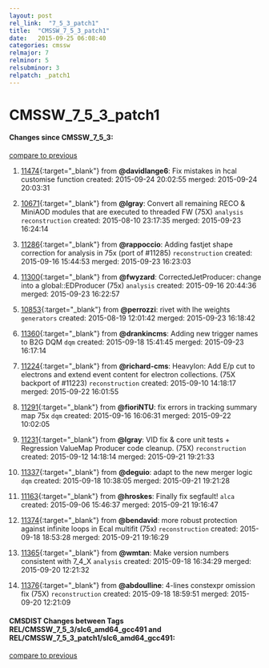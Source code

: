 ```yaml
---
layout: post
rel_link:  "7_5_3_patch1"
title:  "CMSSW_7_5_3_patch1"
date:   2015-09-25 06:08:40
categories: cmssw
relmajor: 7
relminor: 5
relsubminor: 3
relpatch: _patch1
---
```


# CMSSW_7_5_3_patch1
#### Changes since CMSSW_7_5_3:

[compare to previous](https://github.com/cms-sw/cmssw/compare/CMSSW_7_5_3...CMSSW_7_5_3_patch1)



1. [11474](http://github.com/cms-sw/cmssw/pull/11474){:target="_blank"}  from **@davidlange6**: Fix mistakes in hcal customise function created: 2015-09-24 20:02:55 merged: 2015-09-24 20:03:31

2. [10671](http://github.com/cms-sw/cmssw/pull/10671){:target="_blank"}  from **@lgray**: Convert all remaining RECO & MiniAOD modules that are executed to threaded FW (75X) `analysis`  `reconstruction`  created: 2015-08-10 23:17:35 merged: 2015-09-23 16:24:14

3. [11286](http://github.com/cms-sw/cmssw/pull/11286){:target="_blank"}  from **@rappoccio**: Adding fastjet shape correction for analysis in 75x (port of #11285) `reconstruction`  created: 2015-09-16 15:44:53 merged: 2015-09-23 16:23:03

4. [11300](http://github.com/cms-sw/cmssw/pull/11300){:target="_blank"}  from **@fwyzard**: CorrectedJetProducer: change into a global::EDProducer (75x) `analysis`  created: 2015-09-16 20:44:36 merged: 2015-09-23 16:22:57

5. [10853](http://github.com/cms-sw/cmssw/pull/10853){:target="_blank"}  from **@perrozzi**: rivet with lhe weights `generators`  created: 2015-08-19 12:01:42 merged: 2015-09-23 16:18:42

6. [11360](http://github.com/cms-sw/cmssw/pull/11360){:target="_blank"}  from **@drankincms**: Adding new trigger names to B2G DQM `dqm`  created: 2015-09-18 15:41:45 merged: 2015-09-23 16:17:14

7. [11224](http://github.com/cms-sw/cmssw/pull/11224){:target="_blank"}  from **@richard-cms**:  HeavyIon: Add E/p cut to electrons and extend event content for electron collections. (75X backport of #11223) `reconstruction`  created: 2015-09-10 14:18:17 merged: 2015-09-22 16:01:55

8. [11291](http://github.com/cms-sw/cmssw/pull/11291){:target="_blank"}  from **@fioriNTU**: fix errors in tracking summary map 75x `dqm`  created: 2015-09-16 16:06:31 merged: 2015-09-22 10:02:05

9. [11231](http://github.com/cms-sw/cmssw/pull/11231){:target="_blank"}  from **@lgray**: VID fix & core unit tests + Regression ValueMap Producer code cleanup. (75X) `reconstruction`  created: 2015-09-12 14:18:14 merged: 2015-09-21 19:21:33

10. [11337](http://github.com/cms-sw/cmssw/pull/11337){:target="_blank"}  from **@deguio**: adapt to the new merger logic `dqm`  created: 2015-09-18 10:38:05 merged: 2015-09-21 19:21:28

11. [11163](http://github.com/cms-sw/cmssw/pull/11163){:target="_blank"}  from **@hroskes**: Finally fix segfault! `alca`  created: 2015-09-06 15:46:37 merged: 2015-09-21 19:16:47

12. [11374](http://github.com/cms-sw/cmssw/pull/11374){:target="_blank"}  from **@bendavid**: more robust protection against infinite loops in Ecal multifit (75x) `reconstruction`  created: 2015-09-18 18:53:28 merged: 2015-09-21 19:16:29

13. [11365](http://github.com/cms-sw/cmssw/pull/11365){:target="_blank"}  from **@wmtan**: Make version numbers consistent with 7_4_X `analysis`  created: 2015-09-18 16:34:29 merged: 2015-09-20 12:21:32

14. [11376](http://github.com/cms-sw/cmssw/pull/11376){:target="_blank"}  from **@abdoulline**: 4-lines constexpr omission fix (75X) `reconstruction`  created: 2015-09-18 18:59:51 merged: 2015-09-20 12:21:09

#### CMSDIST Changes between Tags REL/CMSSW_7_5_3/slc6_amd64_gcc491 and REL/CMSSW_7_5_3_patch1/slc6_amd64_gcc491:

[compare to previous](https://github.com/cms-sw/cmsdist/compare/REL/CMSSW_7_5_3/slc6_amd64_gcc491...REL/CMSSW_7_5_3_patch1/slc6_amd64_gcc491)


